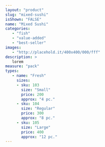 ```yaml
---
layout: "product"
slug: "mixed-sushi"
isShown: "FALSE"
name: "Mixed Sushi"
categories:
   - "fish"
   - "value-added"
   - "best-seller"
images:
   - "http://placehold.it/400x400/000/fff"
description: >
   lorem
measure: "pack"
types: 
   - name: "Fresh"
     sizes: 
     - sku: 103
       size: "Small"
       price: 200
       approx: "4 pc."
     - sku: 104
       size: "Regular"
       price: 300
       approx: "8 pc."
     - sku: 105
       size: "Large"
       price: 400
       approx: "12 pc."
---
```

